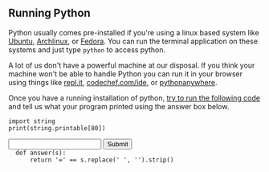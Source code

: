 ## Running Python

Python usually comes pre-installed if you're using a linux based system like [Ubuntu](https://ubuntu.com/), [Archlinux](https://www.archlinux.org/), or [Fedora](https://getfedora.org/). You can run the terminal application on these systems and just type `python` to access python.

A lot of us don't have a powerful machine at our disposal. If you think your machine won't be able to handle Python you can run it in your browser using things like [repl.it](https://repl.it/), [codechef.com/ide](https://www.codechef.com/ide), or [pythonanywhere](https://www.pythonanywhere.com).

Once you have a running installation of python, [try to run the following code](https://stackoverflow.com/questions/1522564/how-do-i-run-a-python-program#1527012) and tell us what your program printed using the answer box below.

    import string
    print(string.printable[80])

<form method='POST'>
  <input name='answer'>
  <input type='submit' value='Submit'>
  <code class='code_checker'>
  def answer(s):
      return '=' == s.replace(' ', '').strip()
  </code>
</form>
